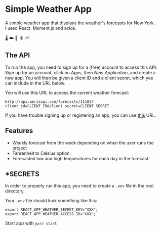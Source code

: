 # Simple Weather App
A simple weather app that displays the weather's forecasts for New York. <br>
I used React, Moment.js and axios. 

🌡️ ☁️ 🌈 ☀️ ⛅

## The API
To run the app, you need to sign up for a (free) account to access this API. Sign up for an account, click on _Apps_, then _New Application_, and create a new app. You will then be given a client ID and a client secret, which you can include in the URL below.

You will use this URL to access the current weather forecast:

```
http://api.aerisapi.com/forecasts/11101?client_id=CLIENT_ID&client_secret=CLIENT_SECRET
```

If you have trouble signing up or registering an app, you can use [this](http://api.aerisapi.com/forecasts/11101?client_id=i5pHKBD39KOmHRkLoHcSi&client_secret=zjEUHJhnSKZR7yxrfXOU5QtFo3XGiyDjErG59s9M) URL.


## Features 

* Weekly forecast from the week depending on when the user runs the project
* Fahrenheit to Celsius option  
* Forecasted low and high temperatures for each day in the forecast

## *SECRETS
In order to properly run this app, you need to create a `.env` file in the root directory. 

Your `.env` file should look something like this:

```
export REACT_APP_WEATHER_SECRET_KEY="XXX";
export REACT_APP_WEATHER_ACCESS_ID="XXX";

```

Start app with `yarn start`</br>

